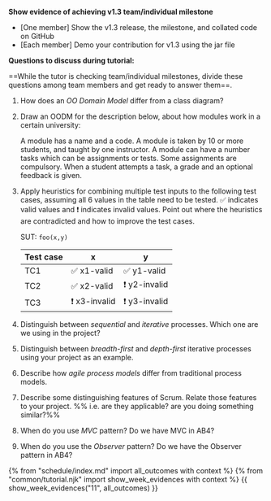 **Show evidence of achieving v1.3 team/individual milestone**
* [One member] Show the v1.3 release, the milestone, and collated code on GitHub
* [Each member] Demo your contribution for v1.3 using the jar file 

**Questions to discuss during tutorial:**

==While the tutor is checking team/individual milestones, divide these questions among team members and get ready to answer them==. 

1. How does an _OO Domain Model_ differ from a class diagram?

1. Draw an OODM for the description below, about how modules work in a certain university:

   <tip-box> 

   A module has a name and a code. A module is taken by 10 or more students, and taught by one instructor. A module can have a number tasks which can be assignments or tests. Some assignments are compulsory. When a student attempts a task, a grade and an optional feedback is given.

   </tip-box>

1. Apply heuristics for combining multiple test inputs to the following test cases, assuming all 6 values in the table need to be tested. :white_check_mark: indicates valid values and :exclamation: indicates invalid values. Point out where the heuristics are contradicted and how to improve the test cases.

   <tip-box> 
   
   SUT: `foo(x,y)`
   
   Test case |  x  |  y
   --------- | --- | ---
   TC1 | :white_check_mark: x1-valid | :white_check_mark: y1-valid
   TC2 | :white_check_mark: x2-valid | :exclamation: y2-invalid
   TC3 | :exclamation: x3-invalid | :exclamation: y3-invalid
   
   </tip-box>


1. Distinguish between _sequential_ and _iterative_ processes. Which one are we using in the project?

1. Distinguish between _breadth-first_ and _depth-first_ iterative processes using your project as an example.

1. Describe how _agile process models_ differ from traditional process models.

1. Describe some distinguishing features of Scrum. Relate those features to your project. %%&nbsp;i.e. are they applicable? are you doing something similar?%%
    
1. When do you use _MVC_ pattern? Do we have MVC in AB4?

1. When do you use the _Observer_ pattern? Do we have the Observer pattern in AB4?

{% from "schedule/index.md" import all_outcomes with context %}
{% from "common/tutorial.njk" import  show_week_evidences with context %}
{{ show_week_evidences("11", all_outcomes) }}
